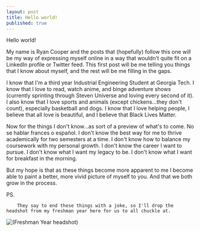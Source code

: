 ```yaml
---
layout: post
title: Hello world!
published: true
---
```

Hello world!  

My name is Ryan Cooper and the posts that (hopefully) follow this one will be my way of expressing myself online in a way that wouldn't quite fit on a LinkedIn profile or Twitter feed.  This first post will be me telling you things that I know about myself, and the rest will be me filling in the gaps.  

I know that I'm a third year Industrial Engineering Student at Georgia Tech.  I know that I love to read, watch anime, and binge adventure shows (currently sprinting through Steven Universe and loving every second of it).  I also know that I love sports and animals (except chickens...they don't count), especially basketball and dogs.  I know that I love helping people, I believe that all love is beautiful, and I believe that Black Lives Matter.

Now for the things I don't know...as sort of a preview of what's to come.  No se hablar frances o español.  I don't know the best way for me to thrive academically for two semesters at a time.  I don't know how to balance my coursework with my personal growth.  I don't know the career I want to pursue.  I don't know what I want my legacy to be.  I don't know what I want for breakfast in the morning.

But my hope is that as these things become more apparent to me I become able to paint a better, more vivid picture of myself to you.  And that we both grow in the process.


PS. 

		They say to end these things with a joke, so I'll drop the headshot from my freshman year here for us to all chuckle at.
![(Freshman Year headshot)]({{site.baseurl}}/_posts/Ryan_Cooper.jpg.jpg)
